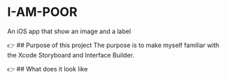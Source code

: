# I-AM-POOR
An iOS app that show an image and a label

:point_right: ## Purpose of this project
The purpose is to make myself familiar with the Xcode Storyboard and Interface Builder.


:point_right: ## What does it look like

